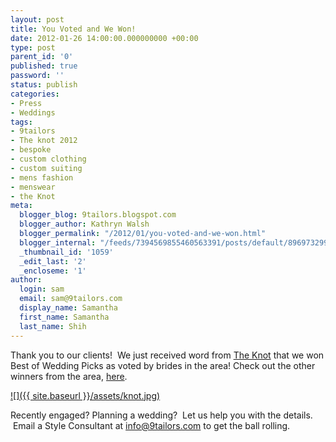 ```yaml
---
layout: post
title: You Voted and We Won!
date: 2012-01-26 14:00:00.000000000 +00:00
type: post
parent_id: '0'
published: true
password: ''
status: publish
categories:
- Press
- Weddings
tags:
- 9tailors
- The knot 2012
- bespoke
- custom clothing
- custom suiting
- mens fashion
- menswear
- the Knot
meta:
  blogger_blog: 9tailors.blogspot.com
  blogger_author: Kathryn Walsh
  blogger_permalink: "/2012/01/you-voted-and-we-won.html"
  blogger_internal: "/feeds/7394569855460563391/posts/default/8969732999518628958"
  _thumbnail_id: '1059'
  _edit_last: '2'
  _encloseme: '1'
author:
  login: sam
  email: sam@9tailors.com
  display_name: Samantha
  first_name: Samantha
  last_name: Shih
---
```

Thank you to our clients!  We just received word from [The Knot](http://www.theknot.com/) that we won Best of Wedding Picks as voted by brides in the area! Check out the other winners from the area, [here](http://www.theknot.com/Vendors/LocalVendors/best-of-weddings/all-Boston/061#MFW).

[![]({{ site.baseurl }}/assets/knot.jpg)](http://4.bp.blogspot.com/-4yuBJ14ywQk/TyF_Ihl3QuI/AAAAAAAABH0/VMkVm2HSSl0/s1600/knot.jpg)

Recently engaged? Planning a wedding?  Let us help you with the details.  Email a Style Consultant at [info@9tailors.com](mailto:info@9tailors.com) to get the ball rolling.